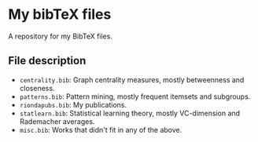 # My bibTeX files

A repository for my BibTeX files.

## File description

* `centrality.bib`: Graph centrality measures, mostly betweenness and closeness.
* `patterns.bib`: Pattern mining, mostly frequent itemsets and subgroups.
* `riondapubs.bib`: My publications.
* `statlearn.bib`: Statistical learning theory, mostly VC-dimension and
	Rademacher averages.
* `misc.bib`: Works that didn't fit in any of the above.
